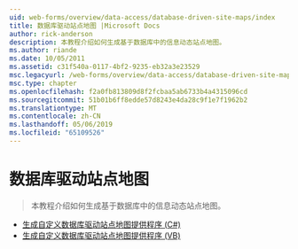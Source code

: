 ```yaml
---
uid: web-forms/overview/data-access/database-driven-site-maps/index
title: 数据库驱动站点地图 |Microsoft Docs
author: rick-anderson
description: 本教程介绍如何生成基于数据库中的信息动态站点地图。
ms.author: riande
ms.date: 10/05/2011
ms.assetid: c31f540a-0117-4bf2-9235-eb32a3e23529
msc.legacyurl: /web-forms/overview/data-access/database-driven-site-maps
msc.type: chapter
ms.openlocfilehash: f2a0fb813809d8f2fcbaa5ab6733b4a4315096cd
ms.sourcegitcommit: 51b01b6ff8edde57d8243e4da28c9f1e7f1962b2
ms.translationtype: MT
ms.contentlocale: zh-CN
ms.lasthandoff: 05/06/2019
ms.locfileid: "65109526"
---
```

# <a name="database-driven-site-maps"></a>数据库驱动站点地图

> 本教程介绍如何生成基于数据库中的信息动态站点地图。

- [生成自定义数据库驱动站点地图提供程序 (C#)](building-a-custom-database-driven-site-map-provider-cs.md)
- [生成自定义数据库驱动站点地图提供程序 (VB)](building-a-custom-database-driven-site-map-provider-vb.md)
